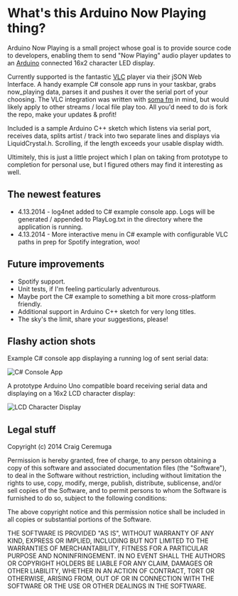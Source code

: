 What's this Arduino Now Playing thing?
=========

Arduino Now Playing is a small project whose goal is to provide source code to developers, enabling them to send "Now Playing" audio player updates to an [Arduino] connected 16x2 character LED display.

Currently supported is the fantastic [VLC] player via their jSON Web Interface. A handy example C# console app runs in your taskbar, grabs now_playing data, parses it and pushes it over the serial port of your choosing. The VLC integration was written with [soma fm] in mind, but would likely apply to other streams / local file play too. All you'd need to do is fork the repo, make your updates & profit!

Included is a sample Arduino C++ sketch which listens via serial port, receives data, splits artist / track into two separate lines and displays via LiquidCrystal.h. Scrolling, if the length exceeds your usable display width.

Ultimitely, this is just a little project which I plan on taking from prototype to completion for personal use, but I figured others may find it interesting as well.

The newest features
----

* 4.13.2014 - log4net added to C# example console app. Logs will be generated / appended to PlayLog.txt in the directory where the application is running.
* 4.13.2014 - More interactive menu in C# example with configurable VLC paths in prep for Spotify integration, woo!

Future improvements
----

* Spotify support.
* Unit tests, if I'm feeling particularly adventurous.
* Maybe port the C# example to something a bit more cross-platform friendly.
* Additional support in Arduino C++ sketch for very long titles.
* The sky's the limit, share your suggestions, please!

Flashy action shots
----

Example C# console app displaying a running log of sent serial data:

![C# Console App](http://i.imgur.com/EKAqgqH.jpg "C# Console App")

A prototype Arduino Uno compatible board receiving serial data and displaying on a 16x2 LCD character display:

![LCD Character Display](http://i.imgur.com/cSCjJos.jpg "LCD Character Display")

Legal stuff
-----------

Copyright (c) 2014 Craig Ceremuga

Permission is hereby granted, free of charge, to any person obtaining a copy
of this software and associated documentation files (the "Software"), to deal
in the Software without restriction, including without limitation the rights
to use, copy, modify, merge, publish, distribute, sublicense, and/or sell
copies of the Software, and to permit persons to whom the Software is
furnished to do so, subject to the following conditions:

The above copyright notice and this permission notice shall be included in all
copies or substantial portions of the Software.

THE SOFTWARE IS PROVIDED "AS IS", WITHOUT WARRANTY OF ANY KIND, EXPRESS OR
IMPLIED, INCLUDING BUT NOT LIMITED TO THE WARRANTIES OF MERCHANTABILITY,
FITNESS FOR A PARTICULAR PURPOSE AND NONINFRINGEMENT. IN NO EVENT SHALL THE
AUTHORS OR COPYRIGHT HOLDERS BE LIABLE FOR ANY CLAIM, DAMAGES OR OTHER
LIABILITY, WHETHER IN AN ACTION OF CONTRACT, TORT OR OTHERWISE, ARISING FROM,
OUT OF OR IN CONNECTION WITH THE SOFTWARE OR THE USE OR OTHER DEALINGS IN THE
SOFTWARE.

[VLC]:http://www.videolan.org/vlc/index.html
[soma fm]:http://somafm.com/
[Arduino]:http://arduino.cc/